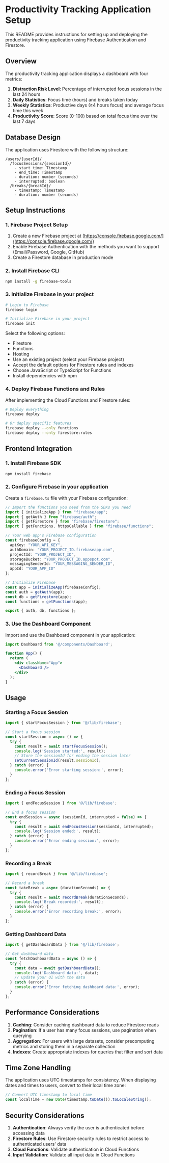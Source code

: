 # Productivity Tracking Application Setup

This README provides instructions for setting up and deploying the productivity tracking application using Firebase Authentication and Firestore.

## Overview

The productivity tracking application displays a dashboard with four metrics:
1. **Distraction Risk Level**: Percentage of interrupted focus sessions in the last 24 hours
2. **Daily Statistics**: Focus time (hours) and breaks taken today
3. **Weekly Statistics**: Productive days (≥4 hours focus) and average focus time this week
4. **Productivity Score**: Score (0-100) based on total focus time over the last 7 days

## Database Design

The application uses Firestore with the following structure:

```
/users/{userId}/
  /focusSessions/{sessionId}/
    - start_time: Timestamp
    - end_time: Timestamp
    - duration: number (seconds)
    - interrupted: boolean
  /breaks/{breakId}/
    - timestamp: Timestamp
    - duration: number (seconds)
```

## Setup Instructions

### 1. Firebase Project Setup

1. Create a new Firebase project at [https://console.firebase.google.com/](https://console.firebase.google.com/)
2. Enable Firebase Authentication with the methods you want to support (Email/Password, Google, GitHub)
3. Create a Firestore database in production mode

### 2. Install Firebase CLI

```bash
npm install -g firebase-tools
```

### 3. Initialize Firebase in your project

```bash
# Login to Firebase
firebase login

# Initialize Firebase in your project
firebase init
```

Select the following options:
- Firestore
- Functions
- Hosting
- Use an existing project (select your Firebase project)
- Accept the default options for Firestore rules and indexes
- Choose JavaScript or TypeScript for Functions
- Install dependencies with npm

### 4. Deploy Firebase Functions and Rules

After implementing the Cloud Functions and Firestore rules:

```bash
# Deploy everything
firebase deploy

# Or deploy specific features
firebase deploy --only functions
firebase deploy --only firestore:rules
```

## Frontend Integration

### 1. Install Firebase SDK

```bash
npm install firebase
```

### 2. Configure Firebase in your application

Create a `firebase.ts` file with your Firebase configuration:

```typescript
// Import the functions you need from the SDKs you need
import { initializeApp } from "firebase/app";
import { getAuth } from "firebase/auth";
import { getFirestore } from "firebase/firestore";
import { getFunctions, httpsCallable } from "firebase/functions";

// Your web app's Firebase configuration
const firebaseConfig = {
  apiKey: "YOUR_API_KEY",
  authDomain: "YOUR_PROJECT_ID.firebaseapp.com",
  projectId: "YOUR_PROJECT_ID",
  storageBucket: "YOUR_PROJECT_ID.appspot.com",
  messagingSenderId: "YOUR_MESSAGING_SENDER_ID",
  appId: "YOUR_APP_ID"
};

// Initialize Firebase
const app = initializeApp(firebaseConfig);
const auth = getAuth(app);
const db = getFirestore(app);
const functions = getFunctions(app);

export { auth, db, functions };
```

### 3. Use the Dashboard Component

Import and use the Dashboard component in your application:

```jsx
import Dashboard from '@/components/Dashboard';

function App() {
  return (
    <div className="App">
      <Dashboard />
    </div>
  );
}
```

## Usage

### Starting a Focus Session

```typescript
import { startFocusSession } from '@/lib/firebase';

// Start a focus session
const startSession = async () => {
  try {
    const result = await startFocusSession();
    console.log('Session started:', result);
    // Store the sessionId for ending the session later
    setCurrentSessionId(result.sessionId);
  } catch (error) {
    console.error('Error starting session:', error);
  }
};
```

### Ending a Focus Session

```typescript
import { endFocusSession } from '@/lib/firebase';

// End a focus session
const endSession = async (sessionId, interrupted = false) => {
  try {
    const result = await endFocusSession(sessionId, interrupted);
    console.log('Session ended:', result);
  } catch (error) {
    console.error('Error ending session:', error);
  }
};
```

### Recording a Break

```typescript
import { recordBreak } from '@/lib/firebase';

// Record a break
const takeBreak = async (durationSeconds) => {
  try {
    const result = await recordBreak(durationSeconds);
    console.log('Break recorded:', result);
  } catch (error) {
    console.error('Error recording break:', error);
  }
};
```

### Getting Dashboard Data

```typescript
import { getDashboardData } from '@/lib/firebase';

// Get dashboard data
const fetchDashboardData = async () => {
  try {
    const data = await getDashboardData();
    console.log('Dashboard data:', data);
    // Update your UI with the data
  } catch (error) {
    console.error('Error fetching dashboard data:', error);
  }
};
```

## Performance Considerations

1. **Caching**: Consider caching dashboard data to reduce Firestore reads
2. **Pagination**: If a user has many focus sessions, use pagination when querying
3. **Aggregation**: For users with large datasets, consider precomputing metrics and storing them in a separate collection
4. **Indexes**: Create appropriate indexes for queries that filter and sort data

## Time Zone Handling

The application uses UTC timestamps for consistency. When displaying dates and times to users, convert to their local time zone:

```typescript
// Convert UTC timestamp to local time
const localTime = new Date(timestamp.toDate()).toLocaleString();
```

## Security Considerations

1. **Authentication**: Always verify the user is authenticated before accessing data
2. **Firestore Rules**: Use Firestore security rules to restrict access to authenticated users' data
3. **Cloud Functions**: Validate authentication in Cloud Functions
4. **Input Validation**: Validate all input data in Cloud Functions